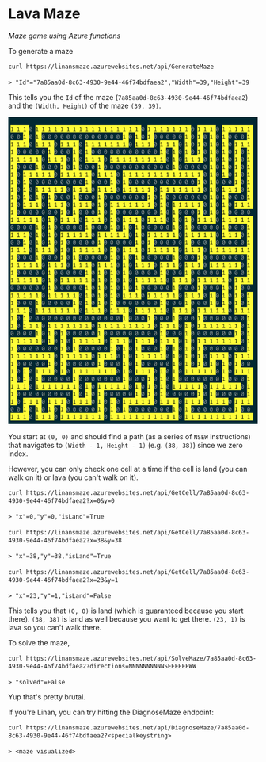 # Lava Maze

*Maze game using Azure functions*

To generate a maze

```
curl https://linansmaze.azurewebsites.net/api/GenerateMaze

> "Id"="7a85aa0d-8c63-4930-9e44-46f74bdfaea2","Width"=39,"Height"=39
```

This tells you the `Id` of the maze (`7a85aa0d-8c63-4930-9e44-46f74bdfaea2`) and the `(Width, Height)` of the maze `(39, 39)`.

![mazescreenshot.png](mazescreenshot.png)

You start at `(0, 0)` and should find a path (as a series of `NSEW` instructions) that navigates to `(Width - 1, Height - 1)` (e.g. `(38, 38)`) since we zero index.

However, you can only check one cell at a time if the cell is land (you can walk on it) or lava (you can't walk on it).

```
curl https://linansmaze.azurewebsites.net/api/GetCell/7a85aa0d-8c63-4930-9e44-46f74bdfaea2?x=0&y=0

> "x"=0,"y"=0,"isLand"=True

curl https://linansmaze.azurewebsites.net/api/GetCell/7a85aa0d-8c63-4930-9e44-46f74bdfaea2?x=38&y=38

> "x"=38,"y"=38,"isLand"=True

curl https://linansmaze.azurewebsites.net/api/GetCell/7a85aa0d-8c63-4930-9e44-46f74bdfaea2?x=23&y=1

> "x"=23,"y"=1,"isLand"=False
```

This tells you that `(0, 0)` is land (which is guaranteed because you start there). `(38, 38)` is land as well because you want to get there. `(23, 1)` is lava so you can't walk there.

To solve the maze,

```
curl https://linansmaze.azurewebsites.net/api/SolveMaze/7a85aa0d-8c63-4930-9e44-46f74bdfaea2?directions=NNNNNNNNNNSEEEEEEWW

> "solved"=False
```

Yup that's pretty brutal.

If you're Linan, you can try hitting the DiagnoseMaze endpoint:

```
curl https://linansmaze.azurewebsites.net/api/DiagnoseMaze/7a85aa0d-8c63-4930-9e44-46f74bdfaea2?<specialkeystring>

> <maze visualized>
```
